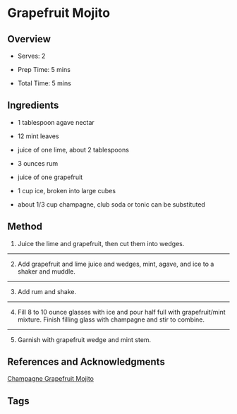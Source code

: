 # Grapefruit Mojito

## Overview

- Serves: 2

- Prep Time: 5 mins

- Total Time: 5 mins

## Ingredients

- 1 tablespoon agave nectar

- 12 mint leaves

- juice of one lime, about 2 tablespoons

- 3 ounces rum

- juice of one grapefruit

- 1 cup ice, broken into large cubes

- about 1/3 cup champagne, club soda or tonic can be substituted


## Method

1. Juice the lime and grapefruit, then cut them into wedges.
---
2. Add grapefruit and lime juice and wedges, mint, agave, and ice to a shaker and muddle.
---
3. Add rum and shake.
---
4. Fill 8 to 10 ounce glasses with ice and pour half full with grapefruit/mint mixture. Finish filling glass with champagne and stir to combine.
---
5. Garnish with grapefruit wedge and mint stem.


## References and Acknowledgments

[Champagne Grapefruit Mojito](http://www.callmepmc.com/2015/03/champagne-grapefruit-mojito/)

## Tags


